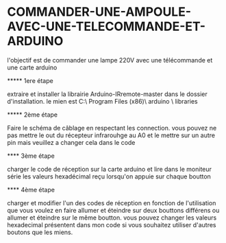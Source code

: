 # COMMANDER-UNE-AMPOULE-AVEC-UNE-TELECOMMANDE-ET-ARDUINO
l'objectif est de commander une lampe 220V avec une télécommande et une carte arduino

*****  1ere étape

extraire et installer la librairie Arduino-IRremote-master dans le dossier d'installation. le mien est 
C:\ Program Files (x86)\ arduino \ libraries

*****  2ème étape

Faire le schéma de câblage en respectant les connection. vous pouvez ne pas mettre le out du récepteur infrarouhge au A0 et le mettre sur un autre pin mais veuillez a changer cela dans le code

****   3ème étape

charger le code de réception sur la carte arduino et lire dans le moniteur série les valeurs hexadécimal reçu lorsqu'on appuie sur chaque boutton

****   4ème étape

charger et modifier l'un des codes de réception en fonction de l'utilisation que vous voulez en faire
allumer et éteindre sur deux bouttons différens ou allumer et éteindre sur le même boutton. vous pouvez changer les valeurs hexadecimal présentent dans mon code si vous souhaitez utiliser d'autres boutons que les miens.

